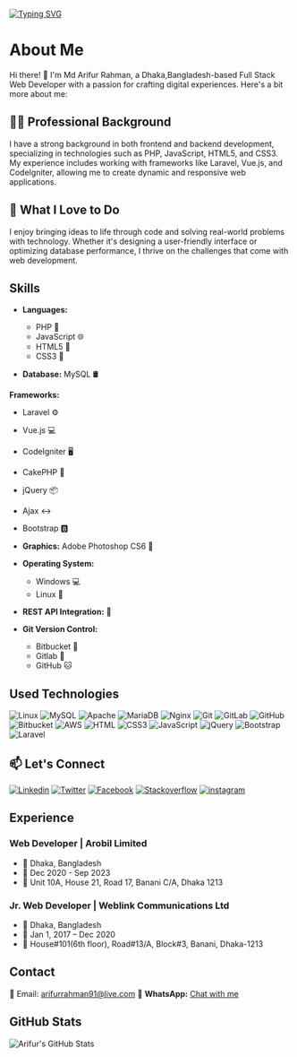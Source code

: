 [![Typing SVG](https://readme-typing-svg.demolab.com?font=Fira+Code&pause=1000&background=8EFF5300&random=false&width=435&lines=Full+Stack+Web+Developer;Experiences+with%3A+Laravel%2C+Vue.js;CodeIgniter%2CCakephp+%2CjQuery%2C+Ajax%2C+Bootstrap)](https://git.io/typing-svg)
# About Me

Hi there! 👋 I'm Md Arifur Rahman, a Dhaka,Bangladesh-based Full Stack Web Developer with a passion for crafting digital experiences. Here's a bit more about me:

## 👩‍💻 Professional Background

I have a strong background in both frontend and backend development, specializing in technologies such as PHP, JavaScript, HTML5, and CSS3. My experience includes working with frameworks like Laravel, Vue.js, and CodeIgniter, allowing me to create dynamic and responsive web applications.

## 🚀 What I Love to Do

I enjoy bringing ideas to life through code and solving real-world problems with technology. Whether it's designing a user-friendly interface or optimizing database performance, I thrive on the challenges that come with web development.


## Skills

- **Languages:** 
  - PHP 🚀
  - JavaScript 🌐
  - HTML5 📄
  - CSS3 🎨

- **Database:** MySQL 🛢️

**Frameworks:**
- Laravel ⚙️
- Vue.js 💻
- CodeIgniter 🖥️
- CakePHP 🍰
- jQuery 📦
- Ajax ↔️
- Bootstrap 🅱️
  
- **Graphics:** Adobe Photoshop CS6 🎨

- **Operating System:** 
  - Windows 💻
  - Linux 🐧

- **REST API Integration:** 🔄

- **Git Version Control:** 
  - Bitbucket 🐙
  - Gitlab 🦊
  - GitHub 🐱



 
## Used Technologies
![Linux](https://img.shields.io/badge/Linux-00C7B7?style=flat-square&logo=linux&logoColor=white)
![MySQL](https://img.shields.io/badge/MySQL-005C84?style=flat-square&logo=mysql&logoColor=white)
![Apache](https://img.shields.io/badge/Apache-C51A38?style=flat-square&logo=apache&logoColor=white)
![MariaDB](https://img.shields.io/badge/MariaDB-005C84?style=flat-square&logo=mariadb&logoColor=white)
![Nginx](https://img.shields.io/badge/Nginx-005C84?style=flat-square&logo=Nginx&logoColor=blue)
![Git](https://img.shields.io/badge/git-F1502F?style=flat-square&logo=git&logoColor=white)
![GitLab](https://img.shields.io/badge/gitLab-8C929D?style=flat-square&logo=gitLab&logoColor=white)
![GitHub](https://img.shields.io/badge/github-171515?style=flat-square&logo=github&logoColor=white)
![Bitbucket](https://img.shields.io/badge/bitbucket-253858?style=flat-square&logo=bitbucket&logoColor=white)
![AWS](https://img.shields.io/badge/aws-F79400?style=flat-square&logo=aws&logoColor=white)
![HTML](https://img.shields.io/badge/HTML5-E34F26?style=flat-square&logo=html5&logoColor=white)
![CSS3](https://img.shields.io/badge/CSS3-1572B6?style=flat-square&logo=css3&logoColor=white)
![JavaScript](https://img.shields.io/badge/JavaScript-F7DF1E?style=flat-square&logo=javascript&logoColor=black)
![jQuery](https://img.shields.io/badge/jQuery-0769AD?style=flat-square&logo=jquery&logoColor=white)
![Bootstrap](https://img.shields.io/badge/Bootstrap-563D7C?style=flat-square&logo=bootstrap&logoColor=white)
![Laravel](https://img.shields.io/badge/Laravel-FF2D20?style=flat-square&logo=laravel&logoColor=white)


## 📫 Let's Connect

[![Linkedin](https://img.shields.io/badge/LinkedIn-0077B5?style=flat-square&logo=linkedin&logoColor=white)](https://www.linkedin.com/in/arifurrahmansw/)
[![Twitter](https://img.shields.io/badge/Twitter-1DA1F2?style=flat-square&logo=twitter&logoColor=white)](https://twitter.com/arifurrahmansw)
[![Facebook](https://img.shields.io/badge/Facebook-1877F2?style=flat-square&logo=facebook&logoColor=white)](https://www.facebook.com/arifurrahmansw)
[![Stackoverflow](https://img.shields.io/badge/stackoverflow-F48024?style=flat-square&logo=stackoverflow&logoColor=white)](https://stackoverflow.com/users/6052749/arifur-rahman)
[![instagram](https://img.shields.io/badge/instagram-red?style=flat-square&logo=instagram&logoColor=white)](https://instagram.com/arifurrahmansw)



## Experience

### Web Developer | Arobil Limited
- 📍 Dhaka, Bangladesh
- 📅 Dec 2020 - Sep 2023
- 🏢 Unit 10A, House 21, Road 17, Banani C/A, Dhaka 1213


### Jr. Web Developer | Weblink Communications Ltd
- 📍 Dhaka, Bangladesh
- 📅 Jan 1, 2017 – Dec 2020
- 🏢 House#101(6th floor), Road#13/A, Block#3, Banani, Dhaka-1213


## Contact
📧 Email: arifurrahman91@live.com
📱 **WhatsApp:** [Chat with me](https://wa.me/8801711103662)

## GitHub Stats
![Arifur's GitHub Stats](https://github-readme-stats.vercel.app/api?username=arifurrahmansw&show_icons=true&count_private=true&hide=issues&theme=radical)

